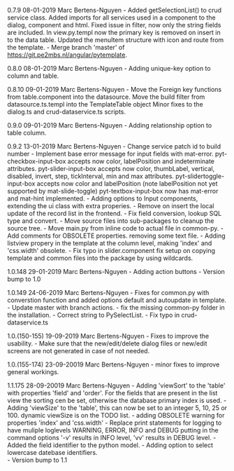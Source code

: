 0.7.9               08-01-2019      Marc Bertens-Nguyen
    - Added getSelectionList() to crud service class. Added imports for all services used in a component 
      to the dialog, component and html. Fixed issue in filter, now only the string fields are included. 
      In view.py.templ now the primary key is removed on insert in to the data table. Updated the menuItem 
      structure with icon and route from the template.
    - Merge branch 'master' of https://git.pe2mbs.nl/angular/pytemplate.
    
0.8.0               08-01-2019      Marc Bertens-Nguyen
    - Adding unique-key option to column and table.
    
0.8.10              09-01-2019      Marc Bertens-Nguyen
    - Move the Foreign key functions from table.component into the datasource. Move the build filter from datasource.ts.templ into the TemplateTable object Minor fixes to the dialog.ts and crud-dataservice.ts scripts.
    
0.9.0               09-01-2019      Marc Bertens-Nguyen
    - Adding relationship option to table column.
    
0.9.2               13-01-2019      Marc Bertens-Nguyen
    - Change service patch id to build number
    - Implement base error message for input fields with mat-error. pyt-checkbox-input-box accepts now color, 
      labelPosition and indeterminate attributes. pyt-slider-input-box accepts now color, thumbLabel, vertical, 
      disabled, invert, step, tickInterval, min and max attributes. pyt-slidertoggle-input-box  accepts now color 
      and labelPosition (note labelPosition not yet supported by mat-slide-toggle) pyt-textbox-input-box now 
      has mat-error and mat-hint implemented.
    - Adding options to Input components, extending the ui class with extra properies.
    - Remove on insert the local update of the record list in the frontend.
    - Fix field conversion, lookup SQL type and convert.
    - Move source files into sub-packages to cleanup the source tree.
    - Move main.py from inline code to actual file in common-py.
    - Add comments for OBSOLETE properties. removing some text file.
    - Adding listview propery in the template at the column level, making 'index' and 'css.width' obsolete.
    - Fix typo in slider.component fix setup on copying template and common files into the package by using 
      wildcards.

1.0.148             29-01-2019      Marc Bertens-Nguyen
    - Adding action buttons
    - Version bump to 1.0

1.0.149             24-06-2019      Marc Bertens-Nguyen
    - Fixes for common.py with converstion function and added options default and autoupdate in template.
    - Update master with branch actions.
    - fix the missing common-py folder in the installation.
    - Correct string to PySelectList.
    - Fix typo in crud-dataservice.ts
 
1.0.(150-155)       19-09-2019      Marc Bertens-Nguyen
    - Fixes to improve the usability.
    - Make sure that the new/edit/delete dialog files or new/edit screens are not generated in case of not needed.
    
1.0.(155-174)       23-09-20019     Marc Bertens-Nguyen
    - minor fixes to improve general workings.
    
1.1.175     28-09-20019     Marc Bertens-Nguyen
    - Adding 'viewSort' to the 'table' with properties 'field' and 'order'. For the fields that are present
      in the list view the sorting cen be set, otherwise the database primary index is used.
    - Adding 'viewSize' to the 'table', this can now be set to an integer 5, 10, 25 or 100.
      dynamic viewSize is on the TODO list.
    - adding OBSOLETE warning for properties 'index' and 'css.width'
    - Replace print statements for logging to have muliple loglevels WARNING, ERROR, INFO and DEBUG
      putting in the command options '-v' results in INFO level, 'vv' results in DEBUG level.
    - Added the field identifier to the python model.
    - Adding option to select lowercase datebase identifiers.  
    - Version bump to 1.1  
      
              